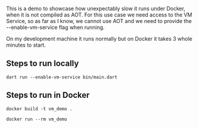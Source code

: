 This is a demo to showcase how unexpectably slow it runs under Docker, when it is not compiled as AOT.
For this use case we need access to the VM Service, so as far as I know, we cannot use AOT and we
need to provide the --enable-vm-service flag when running.

On my development machine it runs normally but on Docker it takes 3 whole minutes to start.

## Steps to run locally

`dart run --enable-vm-service bin/main.dart`


## Steps to run in Docker

`docker build -t vm_demo .`

`docker run --rm vm_demo`
